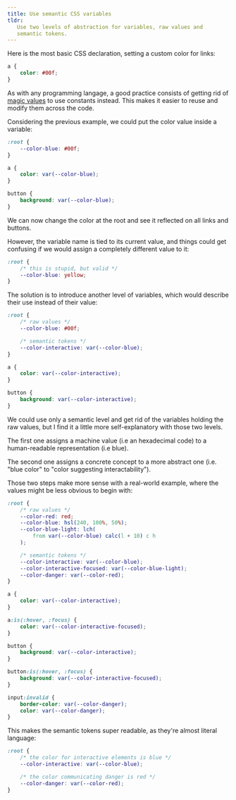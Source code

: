 ```yaml
---
title: Use semantic CSS variables
tldr:
   Use two levels of abstraction for variables, raw values and
   semantic tokens.
---
```


Here is the most basic CSS declaration, setting a custom color
for links:

```css
a {
	color: #00f;
}
```

As with any programming langage, a good practice consists of
getting rid of
[magic values](<https://en.wikipedia.org/wiki/Magic_number_(programming)>)
to use constants instead. This makes it easier to reuse and
modify them across the code.

Considering the previous example, we could put the color value
inside a variable:

```css
:root {
	--color-blue: #00f;
}

a {
	color: var(--color-blue);
}

button {
	background: var(--color-blue);
}
```

We can now change the color at the root and see it reflected on
all links and buttons.

However, the variable name is tied to its current value, and
things could get confusing if we would assign a completely
different value to it:

```css
:root {
	/* this is stupid, but valid */
	--color-blue: yellow;
}
```

The solution is to introduce another level of variables, which
would describe their use instead of their value:

```css
:root {
	/* raw values */
	--color-blue: #00f;

	/* semantic tokens */
	--color-interactive: var(--color-blue);
}

a {
	color: var(--color-interactive);
}

button {
	background: var(--color-interactive);
}
```

We could use only a semantic level and get rid of the variables
holding the raw values, but I find it a little more
self-explanatory with those two levels.

The first one assigns a machine value (i.e an hexadecimal code)
to a human-readable representation (i.e blue).

The second one assigns a concrete concept to a more abstract one
(i.e. "blue color" to "color suggesting interactability").

Those two steps make more sense with a real-world example, where
the values might be less obvious to begin with:

```css
:root {
	/* raw values */
	--color-red: red;
	--color-blue: hsl(240, 100%, 50%);
	--color-blue-light: lch(
		from var(--color-blue) calc(l + 10) c h
	);

	/* semantic tokens */
	--color-interactive: var(--color-blue);
	--color-interactive-focused: var(--color-blue-light);
	--color-danger: var(--color-red);
}

a {
	color: var(--color-interactive);
}

a:is(:hover, :focus) {
	color: var(--color-interactive-focused);
}

button {
	background: var(--color-interactive);
}

button:is(:hover, :focus) {
	background: var(--color-interactive-focused);
}

input:invalid {
	border-color: var(--color-danger);
	color: var(--color-danger);
}
```

This makes the semantic tokens super readable, as they're almost
literal language:

```css
:root {
	/* the color for interactive elements is blue */
	--color-interactive: var(--color-blue);

	/* the color communicating danger is red */
	--color-danger: var(--color-red);
}
```
